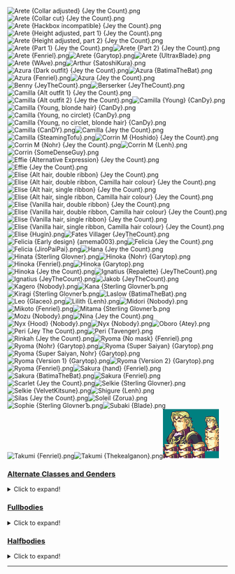 ![Arete {Collar adjusted} {Jey the Count}.png](https://raw.githubusercontent.com/Klokinator/FE-Repo/main/Portrait%20Repository/FE14%20Mugs%20(Fates)/Arete%20(Collar%20adjusted)%20%7BJey%20the%20Count%7D.png "Arete {Collar adjusted} {Jey the Count}.png")![Arete {Collar cut} {Jey the Count}.png](https://raw.githubusercontent.com/Klokinator/FE-Repo/main/Portrait%20Repository/FE14%20Mugs%20(Fates)/Arete%20(Collar%20cut)%20%7BJey%20the%20Count%7D.png "Arete {Collar cut} {Jey the Count}.png")![Arete {Hackbox incompatible} {Jey the Count}.png](https://raw.githubusercontent.com/Klokinator/FE-Repo/main/Portrait%20Repository/FE14%20Mugs%20(Fates)/Arete%20(Hackbox%20incompatible)%20%7BJey%20the%20Count%7D.png "Arete {Hackbox incompatible} {Jey the Count}.png")![Arete {Height adjusted, part 1} {Jey the Count}.png](https://raw.githubusercontent.com/Klokinator/FE-Repo/main/Portrait%20Repository/FE14%20Mugs%20(Fates)/Arete%20(Height%20adjusted,%20part%201)%20%7BJey%20the%20Count%7D.png "Arete {Height adjusted, part 1} {Jey the Count}.png")![Arete {Height adjusted, part 2} {Jey the Count}.png](https://raw.githubusercontent.com/Klokinator/FE-Repo/main/Portrait%20Repository/FE14%20Mugs%20(Fates)/Arete%20(Height%20adjusted,%20part%202)%20%7BJey%20the%20Count%7D.png "Arete {Height adjusted, part 2} {Jey the Count}.png")![Arete {Part 1} {Jey the Count}.png](https://raw.githubusercontent.com/Klokinator/FE-Repo/main/Portrait%20Repository/FE14%20Mugs%20(Fates)/Arete%20(Part%201)%20%7BJey%20the%20Count%7D.png "Arete {Part 1} {Jey the Count}.png")![Arete {Part 2} {Jey the Count}.png](https://raw.githubusercontent.com/Klokinator/FE-Repo/main/Portrait%20Repository/FE14%20Mugs%20(Fates)/Arete%20(Part%202)%20%7BJey%20the%20Count%7D.png "Arete {Part 2} {Jey the Count}.png")![Arete {Fenriel}.png](https://raw.githubusercontent.com/Klokinator/FE-Repo/main/Portrait%20Repository/FE14%20Mugs%20(Fates)/Arete%20%7BFenriel%7D.png "Arete {Fenriel}.png")![Arete {Garytop}.png](https://raw.githubusercontent.com/Klokinator/FE-Repo/main/Portrait%20Repository/FE14%20Mugs%20(Fates)/Arete%20%7BGarytop%7D.png "Arete {Garytop}.png")![Arete {UltraxBlade}.png](https://raw.githubusercontent.com/Klokinator/FE-Repo/main/Portrait%20Repository/FE14%20Mugs%20(Fates)/Arete%20%7BUltraxBlade%7D.png "Arete {UltraxBlade}.png")![Arete {WAve}.png](https://raw.githubusercontent.com/Klokinator/FE-Repo/main/Portrait%20Repository/FE14%20Mugs%20(Fates)/Arete%20%7BWAve%7D.png "Arete {WAve}.png")![Arthur {SatoshiKura}.png](https://raw.githubusercontent.com/Klokinator/FE-Repo/main/Portrait%20Repository/FE14%20Mugs%20(Fates)/Arthur%20%7BSatoshiKura%7D.png "Arthur {SatoshiKura}.png")![Azura {Dark outfit} {Jey the Count}.png](https://raw.githubusercontent.com/Klokinator/FE-Repo/main/Portrait%20Repository/FE14%20Mugs%20(Fates)/Azura%20(Dark%20outfit)%20%7BJey%20the%20Count%7D.png "Azura {Dark outfit} {Jey the Count}.png")![Azura {BatimaTheBat}.png](https://raw.githubusercontent.com/Klokinator/FE-Repo/main/Portrait%20Repository/FE14%20Mugs%20(Fates)/Azura%20%7BBatimaTheBat%7D.png "Azura {BatimaTheBat}.png")![Azura {Fenriel}.png](https://raw.githubusercontent.com/Klokinator/FE-Repo/main/Portrait%20Repository/FE14%20Mugs%20(Fates)/Azura%20%7BFenriel%7D.png "Azura {Fenriel}.png")![Azura {Jey the Count}.png](https://raw.githubusercontent.com/Klokinator/FE-Repo/main/Portrait%20Repository/FE14%20Mugs%20(Fates)/Azura%20%7BJey%20the%20Count%7D.png "Azura {Jey the Count}.png")![Benny {JeyTheCount}.png](https://raw.githubusercontent.com/Klokinator/FE-Repo/main/Portrait%20Repository/FE14%20Mugs%20(Fates)/Benny%20%7BJeyTheCount%7D.png "Benny {JeyTheCount}.png")![Berserker {JeyTheCount}.png](https://raw.githubusercontent.com/Klokinator/FE-Repo/main/Portrait%20Repository/FE14%20Mugs%20(Fates)/Berserker%20%7BJeyTheCount%7D.png "Berserker {JeyTheCount}.png")![Camilla {Alt outfit 1} {Jey the Count}.png](https://raw.githubusercontent.com/Klokinator/FE-Repo/main/Portrait%20Repository/FE14%20Mugs%20(Fates)/Camilla%20(Alt%20outfit%201)%20%7BJey%20the%20Count%7D.png "Camilla {Alt outfit 1} {Jey the Count}.png")![Camilla {Alt outfit 2} {Jey the Count}.png](https://raw.githubusercontent.com/Klokinator/FE-Repo/main/Portrait%20Repository/FE14%20Mugs%20(Fates)/Camilla%20(Alt%20outfit%202)%20%7BJey%20the%20Count%7D.png "Camilla {Alt outfit 2} {Jey the Count}.png")![Camilla {Young} {CanDy}.png](https://raw.githubusercontent.com/Klokinator/FE-Repo/main/Portrait%20Repository/FE14%20Mugs%20(Fates)/Camilla%20(Young)%20%7BCanDy%7D.png "Camilla {Young} {CanDy}.png")![Camilla {Young, blonde hair} {CanDy}.png](https://raw.githubusercontent.com/Klokinator/FE-Repo/main/Portrait%20Repository/FE14%20Mugs%20(Fates)/Camilla%20(Young,%20blonde%20hair)%20%7BCanDy%7D.png "Camilla {Young, blonde hair} {CanDy}.png")![Camilla {Young, no circlet} {CanDy}.png](https://raw.githubusercontent.com/Klokinator/FE-Repo/main/Portrait%20Repository/FE14%20Mugs%20(Fates)/Camilla%20(Young,%20no%20circlet)%20%7BCanDy%7D.png "Camilla {Young, no circlet} {CanDy}.png")![Camilla {Young, no circlet, blonde hair} {CanDy}.png](https://raw.githubusercontent.com/Klokinator/FE-Repo/main/Portrait%20Repository/FE14%20Mugs%20(Fates)/Camilla%20(Young,%20no%20circlet,%20blonde%20hair)%20%7BCanDy%7D.png "Camilla {Young, no circlet, blonde hair} {CanDy}.png")![Camilla {CanDY}.png](https://raw.githubusercontent.com/Klokinator/FE-Repo/main/Portrait%20Repository/FE14%20Mugs%20(Fates)/Camilla%20%7BCanDY%7D.png "Camilla {CanDY}.png")![Camilla {Jey the Count}.png](https://raw.githubusercontent.com/Klokinator/FE-Repo/main/Portrait%20Repository/FE14%20Mugs%20(Fates)/Camilla%20%7BJey%20the%20Count%7D.png "Camilla {Jey the Count}.png")![Camilla {SteamingTofu}.png](https://raw.githubusercontent.com/Klokinator/FE-Repo/main/Portrait%20Repository/FE14%20Mugs%20(Fates)/Camilla%20%7BSteamingTofu%7D.png "Camilla {SteamingTofu}.png")![Corrin M {Hoshido} {Jey the Count}.png](https://raw.githubusercontent.com/Klokinator/FE-Repo/main/Portrait%20Repository/FE14%20Mugs%20(Fates)/Corrin%20M%20(Hoshido)%20%7BJey%20the%20Count%7D.png "Corrin M {Hoshido} {Jey the Count}.png")![Corrin M {Nohr} {Jey the Count}.png](https://raw.githubusercontent.com/Klokinator/FE-Repo/main/Portrait%20Repository/FE14%20Mugs%20(Fates)/Corrin%20M%20(Nohr)%20%7BJey%20the%20Count%7D.png "Corrin M {Nohr} {Jey the Count}.png")![Corrin M {Lenh}.png](https://raw.githubusercontent.com/Klokinator/FE-Repo/main/Portrait%20Repository/FE14%20Mugs%20(Fates)/Corrin%20M%20%7BLenh%7D.png "Corrin M {Lenh}.png")![Corrin {SomeDenseGuy}.png](https://raw.githubusercontent.com/Klokinator/FE-Repo/main/Portrait%20Repository/FE14%20Mugs%20(Fates)/Corrin%20%7BSomeDenseGuy%7D.png "Corrin {SomeDenseGuy}.png")![Effie {Alternative Expression} {Jey the Count}.png](https://raw.githubusercontent.com/Klokinator/FE-Repo/main/Portrait%20Repository/FE14%20Mugs%20(Fates)/Effie%20(Alternative%20Expression)%20%7BJey%20the%20Count%7D.png "Effie {Alternative Expression} {Jey the Count}.png")![Effie {Jey the Count}.png](https://raw.githubusercontent.com/Klokinator/FE-Repo/main/Portrait%20Repository/FE14%20Mugs%20(Fates)/Effie%20%7BJey%20the%20Count%7D.png "Effie {Jey the Count}.png")![Elise {Alt hair, double ribbon} {Jey the Count}.png](https://raw.githubusercontent.com/Klokinator/FE-Repo/main/Portrait%20Repository/FE14%20Mugs%20(Fates)/Elise%20(Alt%20hair,%20double%20ribbon)%20%7BJey%20the%20Count%7D.png "Elise {Alt hair, double ribbon} {Jey the Count}.png")![Elise {Alt hair, double ribbon, Camilla hair colour} {Jey the Count}.png](https://raw.githubusercontent.com/Klokinator/FE-Repo/main/Portrait%20Repository/FE14%20Mugs%20(Fates)/Elise%20(Alt%20hair,%20double%20ribbon,%20Camilla%20hair%20colour)%20%7BJey%20the%20Count%7D.png "Elise {Alt hair, double ribbon, Camilla hair colour} {Jey the Count}.png")![Elise {Alt hair, single ribbon} {Jey the Count}.png](https://raw.githubusercontent.com/Klokinator/FE-Repo/main/Portrait%20Repository/FE14%20Mugs%20(Fates)/Elise%20(Alt%20hair,%20single%20ribbon)%20%7BJey%20the%20Count%7D.png "Elise {Alt hair, single ribbon} {Jey the Count}.png")![Elise {Alt hair, single ribbon, Camilla hair colour} {Jey the Count}.png](https://raw.githubusercontent.com/Klokinator/FE-Repo/main/Portrait%20Repository/FE14%20Mugs%20(Fates)/Elise%20(Alt%20hair,%20single%20ribbon,%20Camilla%20hair%20colour)%20%7BJey%20the%20Count%7D.png "Elise {Alt hair, single ribbon, Camilla hair colour} {Jey the Count}.png")![Elise {Vanilla hair, double ribbon} {Jey the Count}.png](https://raw.githubusercontent.com/Klokinator/FE-Repo/main/Portrait%20Repository/FE14%20Mugs%20(Fates)/Elise%20(Vanilla%20hair,%20double%20ribbon)%20%7BJey%20the%20Count%7D.png "Elise {Vanilla hair, double ribbon} {Jey the Count}.png")![Elise {Vanilla hair, double ribbon, Camilla hair colour} {Jey the Count}.png](https://raw.githubusercontent.com/Klokinator/FE-Repo/main/Portrait%20Repository/FE14%20Mugs%20(Fates)/Elise%20(Vanilla%20hair,%20double%20ribbon,%20Camilla%20hair%20colour)%20%7BJey%20the%20Count%7D.png "Elise {Vanilla hair, double ribbon, Camilla hair colour} {Jey the Count}.png")![Elise {Vanilla hair, single ribbon} {Jey the Count}.png](https://raw.githubusercontent.com/Klokinator/FE-Repo/main/Portrait%20Repository/FE14%20Mugs%20(Fates)/Elise%20(Vanilla%20hair,%20single%20ribbon)%20%7BJey%20the%20Count%7D.png "Elise {Vanilla hair, single ribbon} {Jey the Count}.png")![Elise {Vanilla hair, single ribbon, Camilla hair colour} {Jey the Count}.png](https://raw.githubusercontent.com/Klokinator/FE-Repo/main/Portrait%20Repository/FE14%20Mugs%20(Fates)/Elise%20(Vanilla%20hair,%20single%20ribbon,%20Camilla%20hair%20colour)%20%7BJey%20the%20Count%7D.png "Elise {Vanilla hair, single ribbon, Camilla hair colour} {Jey the Count}.png")![Elise {Hugin}.png](https://raw.githubusercontent.com/Klokinator/FE-Repo/main/Portrait%20Repository/FE14%20Mugs%20(Fates)/Elise%20%7BHugin%7D.png "Elise {Hugin}.png")![Fates Villager {JeyTheCount}.png](https://raw.githubusercontent.com/Klokinator/FE-Repo/main/Portrait%20Repository/FE14%20Mugs%20(Fates)/Fates%20Villager%20%7BJeyTheCount%7D.png "Fates Villager {JeyTheCount}.png")![Felicia {Early design} {amema003}.png](https://raw.githubusercontent.com/Klokinator/FE-Repo/main/Portrait%20Repository/FE14%20Mugs%20(Fates)/Felicia%20(Early%20design)%20%7Bamema003%7D.png "Felicia {Early design} {amema003}.png")![Felicia {Jey the Count}.png](https://raw.githubusercontent.com/Klokinator/FE-Repo/main/Portrait%20Repository/FE14%20Mugs%20(Fates)/Felicia%20%7BJey%20the%20Count%7D.png "Felicia {Jey the Count}.png")![Felicia {JiroPaiPai}.png](https://raw.githubusercontent.com/Klokinator/FE-Repo/main/Portrait%20Repository/FE14%20Mugs%20(Fates)/Felicia%20%7BJiroPaiPai%7D.png "Felicia {JiroPaiPai}.png")![Hana {Jey the Count}.png](https://raw.githubusercontent.com/Klokinator/FE-Repo/main/Portrait%20Repository/FE14%20Mugs%20(Fates)/Hana%20%7BJey%20the%20Count%7D.png "Hana {Jey the Count}.png")![Hinata {Sterling Glovner}.png](https://raw.githubusercontent.com/Klokinator/FE-Repo/main/Portrait%20Repository/FE14%20Mugs%20(Fates)/Hinata%20%7BSterling%20Glovner%7D.png "Hinata {Sterling Glovner}.png")![Hinoka {Nohr} {Garytop}.png](https://raw.githubusercontent.com/Klokinator/FE-Repo/main/Portrait%20Repository/FE14%20Mugs%20(Fates)/Hinoka%20(Nohr)%20%7BGarytop%7D.png "Hinoka {Nohr} {Garytop}.png")![Hinoka {Fenriel}.png](https://raw.githubusercontent.com/Klokinator/FE-Repo/main/Portrait%20Repository/FE14%20Mugs%20(Fates)/Hinoka%20%7BFenriel%7D.png "Hinoka {Fenriel}.png")![Hinoka {Garytop}.png](https://raw.githubusercontent.com/Klokinator/FE-Repo/main/Portrait%20Repository/FE14%20Mugs%20(Fates)/Hinoka%20%7BGarytop%7D.png "Hinoka {Garytop}.png")![Hinoka {Jey the Count}.png](https://raw.githubusercontent.com/Klokinator/FE-Repo/main/Portrait%20Repository/FE14%20Mugs%20(Fates)/Hinoka%20%7BJey%20the%20Count%7D.png "Hinoka {Jey the Count}.png")![Ignatius {Repalette} {JeyTheCount}.png](https://raw.githubusercontent.com/Klokinator/FE-Repo/main/Portrait%20Repository/FE14%20Mugs%20(Fates)/Ignatius%20(Repalette)%20%7BJeyTheCount%7D.png "Ignatius {Repalette} {JeyTheCount}.png")![Ignatius {JeyTheCount}.png](https://raw.githubusercontent.com/Klokinator/FE-Repo/main/Portrait%20Repository/FE14%20Mugs%20(Fates)/Ignatius%20%7BJeyTheCount%7D.png "Ignatius {JeyTheCount}.png")![Jakob {JeyTheCount}.png](https://raw.githubusercontent.com/Klokinator/FE-Repo/main/Portrait%20Repository/FE14%20Mugs%20(Fates)/Jakob%20%7BJeyTheCount%7D.png "Jakob {JeyTheCount}.png")![Kagero {Nobody}.png](https://raw.githubusercontent.com/Klokinator/FE-Repo/main/Portrait%20Repository/FE14%20Mugs%20(Fates)/Kagero%20%7BNobody%7D.png "Kagero {Nobody}.png")![Kana {Sterling GlovnerЪ.png](https://raw.githubusercontent.com/Klokinator/FE-Repo/main/Portrait%20Repository/FE14%20Mugs%20(Fates)/Kana%20%7BSterling%20Glovner%D0%AA.png "Kana {Sterling GlovnerЪ.png")![Kiragi {Sterling GlovnerЪ.png](https://raw.githubusercontent.com/Klokinator/FE-Repo/main/Portrait%20Repository/FE14%20Mugs%20(Fates)/Kiragi%20%7BSterling%20Glovner%D0%AA.png "Kiragi {Sterling GlovnerЪ.png")![Laslow {BatimaTheBat}.png](https://raw.githubusercontent.com/Klokinator/FE-Repo/main/Portrait%20Repository/FE14%20Mugs%20(Fates)/Laslow%20%7BBatimaTheBat%7D.png "Laslow {BatimaTheBat}.png")![Leo {Glaceo}.png](https://raw.githubusercontent.com/Klokinator/FE-Repo/main/Portrait%20Repository/FE14%20Mugs%20(Fates)/Leo%20%7BGlaceo%7D.png "Leo {Glaceo}.png")![Lilith {Lenh}.png](https://raw.githubusercontent.com/Klokinator/FE-Repo/main/Portrait%20Repository/FE14%20Mugs%20(Fates)/Lilith%20%7BLenh%7D.png "Lilith {Lenh}.png")![Midori {Nobody}.png](https://raw.githubusercontent.com/Klokinator/FE-Repo/main/Portrait%20Repository/FE14%20Mugs%20(Fates)/Midori%20%7BNobody%7D.png "Midori {Nobody}.png")![Mikoto {Fenriel}.png](https://raw.githubusercontent.com/Klokinator/FE-Repo/main/Portrait%20Repository/FE14%20Mugs%20(Fates)/Mikoto%20%7BFenriel%7D.png "Mikoto {Fenriel}.png")![Mitama {Sterling GlovnerЪ.png](https://raw.githubusercontent.com/Klokinator/FE-Repo/main/Portrait%20Repository/FE14%20Mugs%20(Fates)/Mitama%20%7BSterling%20Glovner%D0%AA.png "Mitama {Sterling GlovnerЪ.png")![Mozu {Nobody}.png](https://raw.githubusercontent.com/Klokinator/FE-Repo/main/Portrait%20Repository/FE14%20Mugs%20(Fates)/Mozu%20%7BNobody%7D.png "Mozu {Nobody}.png")![Nina {Jey the Count}.png](https://raw.githubusercontent.com/Klokinator/FE-Repo/main/Portrait%20Repository/FE14%20Mugs%20(Fates)/Nina%20%7BJey%20the%20Count%7D.png "Nina {Jey the Count}.png")![Nyx {Hood} {Nobody}.png](https://raw.githubusercontent.com/Klokinator/FE-Repo/main/Portrait%20Repository/FE14%20Mugs%20(Fates)/Nyx%20(Hood)%20%7BNobody%7D.png "Nyx {Hood} {Nobody}.png")![Nyx {Nobody}.png](https://raw.githubusercontent.com/Klokinator/FE-Repo/main/Portrait%20Repository/FE14%20Mugs%20(Fates)/Nyx%20%7BNobody%7D.png "Nyx {Nobody}.png")![Oboro {Atey}.png](https://raw.githubusercontent.com/Klokinator/FE-Repo/main/Portrait%20Repository/FE14%20Mugs%20(Fates)/Oboro%20%7BAtey%7D.png "Oboro {Atey}.png")![Peri {Jey The Count}.png](https://raw.githubusercontent.com/Klokinator/FE-Repo/main/Portrait%20Repository/FE14%20Mugs%20(Fates)/Peri%20%7BJey%20The%20Count%7D.png "Peri {Jey The Count}.png")![Peri {Tavenger}.png](https://raw.githubusercontent.com/Klokinator/FE-Repo/main/Portrait%20Repository/FE14%20Mugs%20(Fates)/Peri%20%7BTavenger%7D.png "Peri {Tavenger}.png")![Rinkah {Jey the Count}.png](https://raw.githubusercontent.com/Klokinator/FE-Repo/main/Portrait%20Repository/FE14%20Mugs%20(Fates)/Rinkah%20%7BJey%20the%20Count%7D.png "Rinkah {Jey the Count}.png")![Ryoma {No mask} {Fenriel}.png](https://raw.githubusercontent.com/Klokinator/FE-Repo/main/Portrait%20Repository/FE14%20Mugs%20(Fates)/Ryoma%20(No%20mask)%20%7BFenriel%7D.png "Ryoma {No mask} {Fenriel}.png")![Ryoma {Nohr} {Garytop}.png](https://raw.githubusercontent.com/Klokinator/FE-Repo/main/Portrait%20Repository/FE14%20Mugs%20(Fates)/Ryoma%20(Nohr)%20%7BGarytop%7D.png "Ryoma {Nohr} {Garytop}.png")![Ryoma {Super Saiyan} {Garytop}.png](https://raw.githubusercontent.com/Klokinator/FE-Repo/main/Portrait%20Repository/FE14%20Mugs%20(Fates)/Ryoma%20(Super%20Saiyan)%20%7BGarytop%7D.png "Ryoma {Super Saiyan} {Garytop}.png")![Ryoma {Super Saiyan, Nohr} {Garytop}.png](https://raw.githubusercontent.com/Klokinator/FE-Repo/main/Portrait%20Repository/FE14%20Mugs%20(Fates)/Ryoma%20(Super%20Saiyan,%20Nohr)%20%7BGarytop%7D.png "Ryoma {Super Saiyan, Nohr} {Garytop}.png")![Ryoma {Version 1} {Garytop}.png](https://raw.githubusercontent.com/Klokinator/FE-Repo/main/Portrait%20Repository/FE14%20Mugs%20(Fates)/Ryoma%20(Version%201)%20%7BGarytop%7D.png "Ryoma {Version 1} {Garytop}.png")![Ryoma {Version 2} {Garytop}.png](https://raw.githubusercontent.com/Klokinator/FE-Repo/main/Portrait%20Repository/FE14%20Mugs%20(Fates)/Ryoma%20(Version%202)%20%7BGarytop%7D.png "Ryoma {Version 2} {Garytop}.png")![Ryoma {Fenriel}.png](https://raw.githubusercontent.com/Klokinator/FE-Repo/main/Portrait%20Repository/FE14%20Mugs%20(Fates)/Ryoma%20%7BFenriel%7D.png "Ryoma {Fenriel}.png")![Sakura {hand} {Fenriel}.png](https://raw.githubusercontent.com/Klokinator/FE-Repo/main/Portrait%20Repository/FE14%20Mugs%20(Fates)/Sakura%20(hand)%20%7BFenriel%7D.png "Sakura {hand} {Fenriel}.png")![Sakura {BatimaTheBat}.png](https://raw.githubusercontent.com/Klokinator/FE-Repo/main/Portrait%20Repository/FE14%20Mugs%20(Fates)/Sakura%20%7BBatimaTheBat%7D.png "Sakura {BatimaTheBat}.png")![Sakura {Fenriel}.png](https://raw.githubusercontent.com/Klokinator/FE-Repo/main/Portrait%20Repository/FE14%20Mugs%20(Fates)/Sakura%20%7BFenriel%7D.png "Sakura {Fenriel}.png")![Scarlet {Jey the Count}.png](https://raw.githubusercontent.com/Klokinator/FE-Repo/main/Portrait%20Repository/FE14%20Mugs%20(Fates)/Scarlet%20%7BJey%20the%20Count%7D.png "Scarlet {Jey the Count}.png")![Selkie {Sterling Glovner}.png](https://raw.githubusercontent.com/Klokinator/FE-Repo/main/Portrait%20Repository/FE14%20Mugs%20(Fates)/Selkie%20%7BSterling%20Glovner%7D.png "Selkie {Sterling Glovner}.png")![Selkie {VelvetKitsune}.png](https://raw.githubusercontent.com/Klokinator/FE-Repo/main/Portrait%20Repository/FE14%20Mugs%20(Fates)/Selkie%20%7BVelvetKitsune%7D.png "Selkie {VelvetKitsune}.png")![Shigure {Lenh}.png](https://raw.githubusercontent.com/Klokinator/FE-Repo/main/Portrait%20Repository/FE14%20Mugs%20(Fates)/Shigure%20%7BLenh%7D.png "Shigure {Lenh}.png")![Silas {Jey the Count}.png](https://raw.githubusercontent.com/Klokinator/FE-Repo/main/Portrait%20Repository/FE14%20Mugs%20(Fates)/Silas%20%7BJey%20the%20Count%7D.png "Silas {Jey the Count}.png")![Soleil {Zorua}.png](https://raw.githubusercontent.com/Klokinator/FE-Repo/main/Portrait%20Repository/FE14%20Mugs%20(Fates)/Soleil%20%7BZorua%7D.png "Soleil {Zorua}.png")![Sophie {Sterling GlovnerЪ.png](https://raw.githubusercontent.com/Klokinator/FE-Repo/main/Portrait%20Repository/FE14%20Mugs%20(Fates)/Sophie%20%7BSterling%20Glovner%D0%AA.png "Sophie {Sterling GlovnerЪ.png")![Subaki {Blade}.png](https://raw.githubusercontent.com/Klokinator/FE-Repo/main/Portrait%20Repository/FE14%20Mugs%20(Fates)/Subaki%20%7BBlade%7D.png "Subaki {Blade}.png")![Takumi {Fenriel}.png](https://raw.githubusercontent.com/Klokinator/FE-Repo/main/Portrait%20Repository/FE14%20Mugs%20(Fates)/Takumi%20%7BFenriel%7D.png "Takumi {Fenriel}.png")![Takumi {Thekealganon}.png](https://raw.githubusercontent.com/Klokinator/FE-Repo/main/Portrait%20Repository/FE14%20Mugs%20(Fates)/Takumi%20%7BThekealganon%7D.png "Takumi {Thekealganon}.png")![Xander {Garytop}.png](https://raw.githubusercontent.com/Klokinator/FE-Repo/main/Portrait%20Repository/FE14%20Mugs%20(Fates)/Xander%20%7BGarytop%7D.png "Xander {Garytop}.png")

### [Alternate Classes and Genders](Alternate%20Classes%20and%20Genders)

<details><summary>Click to expand!</summary>

![Camilla {Maid} {RedBean}.png](https://raw.githubusercontent.com/Klokinator/FE-Repo/main/Portrait%20Repository/FE14%20Mugs%20(Fates)/Alternate%20Classes%20and%20Genders/Camilla%20(Maid)%20%7BRedBean%7D.png "Camilla {Maid} {RedBean}.png")![Camilla Fair Pirate {Jey the Count} .png](https://raw.githubusercontent.com/Klokinator/FE-Repo/main/Portrait%20Repository/FE14%20Mugs%20(Fates)/Alternate%20Classes%20and%20Genders/Camilla%20Fair%20Pirate%20%7BJey%20the%20Count%7D%20.png "Camilla Fair Pirate {Jey the Count} .png")![Camilla FEH-Style {Mrkisuke}.png](https://raw.githubusercontent.com/Klokinator/FE-Repo/main/Portrait%20Repository/FE14%20Mugs%20(Fates)/Alternate%20Classes%20and%20Genders/Camilla%20FEH-Style%20%7BMrkisuke%7D.png "Camilla FEH-Style {Mrkisuke}.png")![Camilla Flower of Fantasy {Jey the Count} .png](https://raw.githubusercontent.com/Klokinator/FE-Repo/main/Portrait%20Repository/FE14%20Mugs%20(Fates)/Alternate%20Classes%20and%20Genders/Camilla%20Flower%20of%20Fantasy%20%7BJey%20the%20Count%7D%20.png "Camilla Flower of Fantasy {Jey the Count} .png")![Camilla Holiday Traveler {Jey the Count} .png](https://raw.githubusercontent.com/Klokinator/FE-Repo/main/Portrait%20Repository/FE14%20Mugs%20(Fates)/Alternate%20Classes%20and%20Genders/Camilla%20Holiday%20Traveler%20%7BJey%20the%20Count%7D%20.png "Camilla Holiday Traveler {Jey the Count} .png")![Camilla Light of Nohr {Jey the Count} .png](https://raw.githubusercontent.com/Klokinator/FE-Repo/main/Portrait%20Repository/FE14%20Mugs%20(Fates)/Alternate%20Classes%20and%20Genders/Camilla%20Light%20of%20Nohr%20%7BJey%20the%20Count%7D%20.png "Camilla Light of Nohr {Jey the Count} .png")![Camilla Spring Princess {Jey the Count}.png](https://raw.githubusercontent.com/Klokinator/FE-Repo/main/Portrait%20Repository/FE14%20Mugs%20(Fates)/Alternate%20Classes%20and%20Genders/Camilla%20Spring%20Princess%20%7BJey%20the%20Count%7D.png "Camilla Spring Princess {Jey the Count}.png")![Camilla Steamy Secrets {Jey the Count} .png](https://raw.githubusercontent.com/Klokinator/FE-Repo/main/Portrait%20Repository/FE14%20Mugs%20(Fates)/Alternate%20Classes%20and%20Genders/Camilla%20Steamy%20Secrets%20%7BJey%20the%20Count%7D%20.png "Camilla Steamy Secrets {Jey the Count} .png")![Camilla Tropical Beauty {Jey the Count}.png](https://raw.githubusercontent.com/Klokinator/FE-Repo/main/Portrait%20Repository/FE14%20Mugs%20(Fates)/Alternate%20Classes%20and%20Genders/Camilla%20Tropical%20Beauty%20%7BJey%20the%20Count%7D.png "Camilla Tropical Beauty {Jey the Count}.png")![Charlotte Bride {Nobody}.png](https://raw.githubusercontent.com/Klokinator/FE-Repo/main/Portrait%20Repository/FE14%20Mugs%20(Fates)/Alternate%20Classes%20and%20Genders/Charlotte%20Bride%20%7BNobody%7D.png "Charlotte Bride {Nobody}.png")![Elisse {Maid} {RedBean}.png](https://raw.githubusercontent.com/Klokinator/FE-Repo/main/Portrait%20Repository/FE14%20Mugs%20(Fates)/Alternate%20Classes%20and%20Genders/Elisse%20(Maid)%20%7BRedBean%7D.png "Elisse {Maid} {RedBean}.png")![Felicia {Maid} {RedBean}.png](https://raw.githubusercontent.com/Klokinator/FE-Repo/main/Portrait%20Repository/FE14%20Mugs%20(Fates)/Alternate%20Classes%20and%20Genders/Felicia%20(Maid)%20%7BRedBean%7D.png "Felicia {Maid} {RedBean}.png")![Ryoma {Female} {Markex133}.png](https://raw.githubusercontent.com/Klokinator/FE-Repo/main/Portrait%20Repository/FE14%20Mugs%20(Fates)/Alternate%20Classes%20and%20Genders/Ryoma%20(Female)%20%7BMarkex133%7D.png "Ryoma {Female} {Markex133}.png")![Ryoma {Female, halfbody} {Markex133}.png](https://raw.githubusercontent.com/Klokinator/FE-Repo/main/Portrait%20Repository/FE14%20Mugs%20(Fates)/Alternate%20Classes%20and%20Genders/Ryoma%20(Female,%20halfbody)%20%7BMarkex133%7D.png "Ryoma {Female, halfbody} {Markex133}.png")![Setsuna {Maid} {Kanna, Jey the Count}.png](https://raw.githubusercontent.com/Klokinator/FE-Repo/main/Portrait%20Repository/FE14%20Mugs%20(Fates)/Alternate%20Classes%20and%20Genders/Setsuna%20(Maid)%20%7BKanna,%20Jey%20the%20Count%7D.png "Setsuna {Maid} {Kanna, Jey the Count}.png")



----



</details>

### [Fullbodies](Fullbodies)

<details><summary>Click to expand!</summary>

![Arete {Garytop}.png](https://raw.githubusercontent.com/Klokinator/FE-Repo/main/Portrait%20Repository/FE14%20Mugs%20(Fates)/Fullbodies/Arete%20%7BGarytop%7D.png "Arete {Garytop}.png")![Arete {Jey the Count}.png](https://raw.githubusercontent.com/Klokinator/FE-Repo/main/Portrait%20Repository/FE14%20Mugs%20(Fates)/Fullbodies/Arete%20%7BJey%20the%20Count%7D.png "Arete {Jey the Count}.png")![Ryoma {Garytop}.png](https://raw.githubusercontent.com/Klokinator/FE-Repo/main/Portrait%20Repository/FE14%20Mugs%20(Fates)/Fullbodies/Ryoma%20%7BGarytop%7D.png "Ryoma {Garytop}.png")



----



</details>

### [Halfbodies](Halfbodies)

<details><summary>Click to expand!</summary>

![Arete {Height adjusted} {Jey the Count}.png](https://raw.githubusercontent.com/Klokinator/FE-Repo/main/Portrait%20Repository/FE14%20Mugs%20(Fates)/Halfbodies/Arete%20(Height%20adjusted)%20%7BJey%20the%20Count%7D.png "Arete {Height adjusted} {Jey the Count}.png")![Arete {No plume} {Jey the Count}.png](https://raw.githubusercontent.com/Klokinator/FE-Repo/main/Portrait%20Repository/FE14%20Mugs%20(Fates)/Halfbodies/Arete%20(No%20plume)%20%7BJey%20the%20Count%7D.png "Arete {No plume} {Jey the Count}.png")![Arete {Plume} {Jey the Count}.png](https://raw.githubusercontent.com/Klokinator/FE-Repo/main/Portrait%20Repository/FE14%20Mugs%20(Fates)/Halfbodies/Arete%20(Plume)%20%7BJey%20the%20Count%7D.png "Arete {Plume} {Jey the Count}.png")![Hinoka {Jey the Count}.png](https://raw.githubusercontent.com/Klokinator/FE-Repo/main/Portrait%20Repository/FE14%20Mugs%20(Fates)/Halfbodies/Hinoka%20%7BJey%20the%20Count%7D.png "Hinoka {Jey the Count}.png")![Nyx {Hood} {Nobody}.png](https://raw.githubusercontent.com/Klokinator/FE-Repo/main/Portrait%20Repository/FE14%20Mugs%20(Fates)/Halfbodies/Nyx%20(Hood)%20%7BNobody%7D.png "Nyx {Hood} {Nobody}.png")![Rinkah {AtelierLabs}.png](https://raw.githubusercontent.com/Klokinator/FE-Repo/main/Portrait%20Repository/FE14%20Mugs%20(Fates)/Halfbodies/Rinkah%20%7BAtelierLabs%7D.png "Rinkah {AtelierLabs}.png")![Ryoma {AtelierLabs}.png](https://raw.githubusercontent.com/Klokinator/FE-Repo/main/Portrait%20Repository/FE14%20Mugs%20(Fates)/Halfbodies/Ryoma%20%7BAtelierLabs%7D.png "Ryoma {AtelierLabs}.png")![Scarlet {Jey the Count}.png](https://raw.githubusercontent.com/Klokinator/FE-Repo/main/Portrait%20Repository/FE14%20Mugs%20(Fates)/Halfbodies/Scarlet%20%7BJey%20the%20Count%7D.png "Scarlet {Jey the Count}.png")



----



</details>



----

